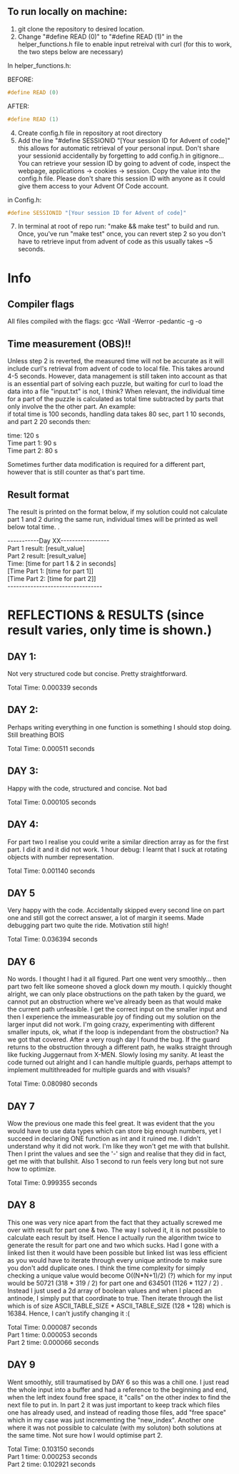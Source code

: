 ## To run locally on machine:

1. git clone the repository to desired location.
2. Change "#define READ (0)" to "#define READ (1)" in the helper_functions.h file to enable input retreival with curl (for this to work, the two steps below are necessary)


In helper_functions.h:

BEFORE:
```c
#define READ (0)
```
AFTER:
```c
#define READ (1)
```

4. Create config.h file in repository at root directory
5. Add the line "#define SESSIONID "[Your session ID for Advent of code]" this allows for automatic retrieval of your personal input. Don't share your sessionid accidentally by forgetting to add config.h in gitignore...
   You can retrieve your session ID by going to advent of code, inspect the webpage, applications -> cookies -> session. Copy the value into the config.h file. Please don't share this session ID with anyone as it could give
   them access to your Advent Of Code account.

 in Config.h:
```c
#define SESSIONID "[Your session ID for Advent of code]"
```
7. In terminal at root of repo run: "make && make test" to build and run. Once, you've run "make test" once, you can revert step 2 so you don't have to retrieve input from advent of code as this usually takes ~5 seconds.


# Info
## Compiler flags
All files compiled with the flags: gcc -Wall -Werror -pedantic -g -o

## Time measurement (OBS)!!
Unless step 2 is reverted, the measured time will not be accurate as it will include curl's retrieval from advent of code to local file. This takes around 4-5 seconds. However, data management is still taken into account as that is an essential part of solving each puzzle, but waiting for curl to load the data into a file "input.txt" is not, I think?
When relevant, the individual time for a part of the puzzle is calculated as total time subtracted by parts that only involve the the other part. An example:  
if total time is 100 seconds, handling data takes 80 sec, part 1 10 seconds, and part 2 20 seconds then:  
  
time: 120 s  
Time part 1: 90 s  
Time part 2: 80 s  
  
Sometimes further data modification is required for a different part, however that is still counter as that's part time.

## Result format
The result is printed on the format below, if my solution could not calculate part 1 and 2 during the same run, individual times will be printed as well below total time. .  

\-----------Day XX-----------------  
Part 1 result: [result_value]  
Part 2 result: [result_value]  
Time: [time for part 1 & 2 in seconds]  
[Time Part 1: [time for part 1]]  
[Time Part 2: [time for part 2]]  
\---------------------------------

# REFLECTIONS & RESULTS (since result varies, only time is shown.)

## DAY 1:
Not very structured code but concise. Pretty straightforward.  
  
Total Time:     0.000339 seconds  

## DAY 2:
Perhaps writing everything in one function is something I should stop doing. Still breathing BOIS  
    
Total Time:     0.000511 seconds

## DAY 3:
Happy with the code, structured and concise. Not bad  
  
Total Time:     0.000105 seconds

## DAY 4:
For part two I realise you could write a similar direction array as for the first part. I did it and it did not work.
1 hour debug: I learnt that I suck at rotating objects with number representation.   
  
Total Time:     0.001140 seconds  

## DAY 5
Very happy with the code. Accidentally skipped every second line on part one and still got the correct answer, a lot of margin it seems. Made debugging part two
quite the ride. Motivation still high!  
  
Total Time:     0.036394 seconds


## DAY 6
No words. I thought I had it all figured. Part one went very smoothly... then part two felt like someone shoved a glock down my mouth. I quickly thought alright,
we can only place obstructions on the path taken by the guard, we cannot put an obstruction where we've already been as that would make the current path unfeasible. I get the correct input
on the smaller input and then I experience the immeasurable joy of finding out my solution on the larger input did not work. I'm going crazy,  experimenting with different smaller inputs, ok, what if
the loop is independant from the obstruction? Na we got that covered. After a very rough day I found the bug. If the guard returns to the obstruction through a different path, he walks straight through like fucking
Juggernaut from X-MEN. Slowly losing my sanity. At least the code turned out alright and I can handle multiple guards, perhaps attempt to implement multithreaded for multiple guards and with visuals?  

Total Time:     0.080980 seconds

## DAY 7
Wow the previous one made this feel great. It was evident that the you would have to use data types which can store big enough numbers, yet I succeed in declaring ONE function as int and it ruined me. I didn't understand why it did not work. I'm
like they won't get me with that bullshit. Then I print the values and see the '-' sign and realise that they did in fact, get me with that bullshit. Also 1 second to run feels very long but not sure how to optimize.  
  
Total Time:     0.999355 seconds

## DAY 8
This one was very nice apart from the fact that they actually screwed me over with result for part one & two. The way I solved it, it is not possible to calculate each result by itself. Hence I actually run the algorithm
twice to generate the result for part one and two which sucks. Had I gone with a linked list then it would have been possible but linked list was less efficient as you would have to iterate through every unique 
antinode to make sure you don't add duplicate ones. I think the time complexity for simply checking a unique value would become O((N*N+1)/2) (?) which for my input would be 50721  (318 \* 319 / 2)  for part one and 634501  (1126 \* 1127 / 2)  . Instead I just used a 2d array of boolean values and when I placed an antinode, I simply put that coordinate to true. Then iterate through the list which is of size ASCII_TABLE_SIZE * ASCII_TABLE_SIZE  (128 \* 128)  which is 16384. Hence, I can't justify changing it :(   
  
Total Time:     0.000087 seconds  
Part 1 time:    0.000053 seconds  
Part 2 time:    0.000066 seconds  

## DAY 9
Went smoothly, still traumatised by DAY 6 so this was a chill one. I just read the whole input into a buffer and had a reference to the beginning and end, when the left index found free space, it "calls" on the other index to find the next file to put in. In part 2 it was just important to keep track which files one has already used, and instead of reading those files, add "free space" which in my case was just incrementing the "new_index". Another one where it was not possible to calculate (with my soluton) both solutions at the same time. Not sure how I would optimise part 2.


Total Time:     0.103150 seconds  
Part 1 time:    0.000253 seconds  
Part 2 time:    0.102921 seconds  
